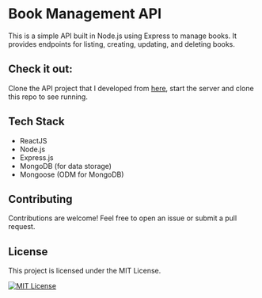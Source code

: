 # Book Management API

This is a simple API built in Node.js using Express to manage books. It provides endpoints for listing, creating, updating, and deleting books.

## Check it out:
Clone the API project that I developed from [here](https://github.com/eliasacneto/online-library-backend), start the server and clone this repo to see running.

## Tech Stack
- ReactJS
- Node.js
- Express.js
- MongoDB (for data storage)
- Mongoose (ODM for MongoDB)
## Contributing

Contributions are welcome! Feel free to open an issue or submit a pull request.

## License

This project is licensed under the MIT License.

[![MIT License](https://img.shields.io/badge/License-MIT-green.svg)](https://choosealicense.com/licenses/mit/)
